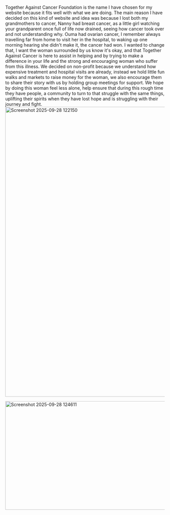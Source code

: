 Together Against Cancer Foundation is the name I have chosen for my website because it fits well with what we are doing. The main reason I have decided on this kind of website and idea was because I lost both my grandmothers to cancer, Nanny had breast cancer, as a little girl watching your grandparent once full of life now drained, seeing how cancer took over and not understanding why. Ouma had ovarian cancer, I remember always travelling far from home to visit her in the hospital, to waking up one morning hearing she didn't make it, the cancer had won. I wanted to change that, I want the woman surrounded by us know it's okay, and that Together Against Cancer is here to assist in helping and by trying to make a difference in your life and the strong and encouraging woman who suffer from this illness. We decided on non-profit because we understand how expensive treatment and hospital visits are already, instead we hold little fun walks and markets to raise money for the woman, we also encourage them to share their story with us by holding group meetings for support. We hope by doing this woman feel less alone, help ensure that during this rough time they have people, a community to turn to that struggle with the same things, uplifting their spirits when they have lost hope and is struggling with their journey and fight. 
<img width="1660" height="916" alt="Screenshot 2025-09-28 122150" src="https://github.com/user-attachments/assets/b7365b0f-57e2-4079-b340-04b01e705134" />

<img width="1645" height="343" alt="Screenshot 2025-09-28 124611" src="https://github.com/user-attachments/assets/bec797d9-6b47-496c-be2c-237b63432fab" />

